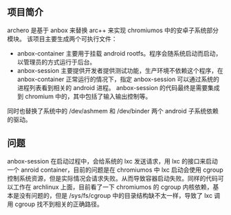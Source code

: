 项目简介
---------------

archero 是基于 anbox 来替换 arc++ 来实现 chromiumos 中的安卓子系统部分模块。
该项目主要生成两个可执行文件：

* anbox-container 主要用于挂载 android rootfs。程序会随系统启动而启动，以管理员的方式运行于后台。
* anbox-session 主要提供开发者提供测试功能，生产环境不依赖这个程序，在 anbox-container 正常运行的情况下，指定 anbox-session 可以通过系统的进程列表看到相关的 android 进程。 anbox-session 的代码最终是需要集成到 chromium 中的，其中包括了输入输出控制等。

同时也替换了系统中的 /dev/ashmem 和 /dev/binder 两个 android 子系统依赖的驱动。

问题
---------------
anbox-session 在启动过程中，会给系统的 lxc 发送请求，用 lxc 的接口来启动一个 anroid container，目前的问题是在 chromiumos 中 lxc 启动会使用 cgroup 控制系统资源，但是实际情况会请求失败。从而导致容器启动失败。同样的代码可以工作在 archlinux 上面，目前看了一下 chromiumos 的 cgroup 内核依赖，基本是没有问题的，但是 /sys/fs/cgroup 中的目录结构缺不太一样，导致了 lxc 调用 cgroup 找不到相关的正确路径。